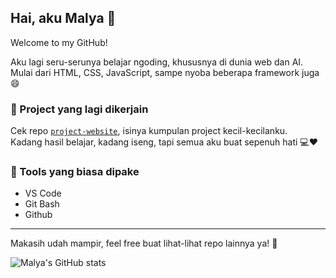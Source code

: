 ## Hai, aku Malya 👋

Welcome to my GitHub!

Aku lagi seru-serunya belajar ngoding, khususnya di dunia web dan AI.  
Mulai dari HTML, CSS, JavaScript, sampe nyoba beberapa framework juga 😄

### 🧩 Project yang lagi dikerjain
Cek repo [`project-website`](https://github.com/Encrypsy/project-website), isinya kumpulan project kecil-kecilanku.  
Kadang hasil belajar, kadang iseng, tapi semua aku buat sepenuh hati 💻❤️

### 🧰 Tools yang biasa dipake
- VS Code
- Git Bash
- Github
---
Makasih udah mampir, feel free buat lihat-lihat repo lainnya ya! 🙌

![Malya's GitHub stats](https://github-readme-stats.vercel.app/api?username=Encrypsy&show_icons=true&theme=rose)
